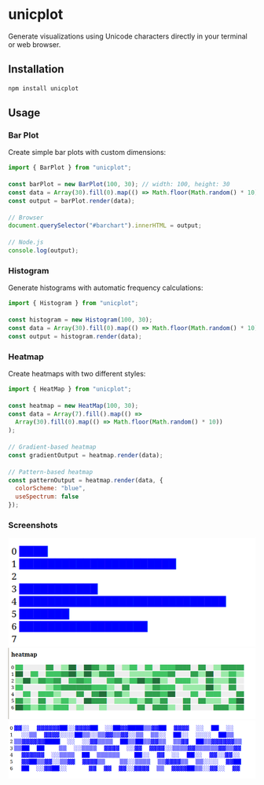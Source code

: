 # unicplot

Generate visualizations using Unicode characters directly in your terminal or web browser.

## Installation

```bash
npm install unicplot
```

## Usage

### Bar Plot

Create simple bar plots with custom dimensions:

```javascript
import { BarPlot } from "unicplot";

const barPlot = new BarPlot(100, 30); // width: 100, height: 30
const data = Array(30).fill(0).map(() => Math.floor(Math.random() * 10));
const output = barPlot.render(data);

// Browser
document.querySelector("#barchart").innerHTML = output;

// Node.js
console.log(output);
```

### Histogram

Generate histograms with automatic frequency calculations:

```javascript
import { Histogram } from "unicplot";

const histogram = new Histogram(100, 30);
const data = Array(30).fill(0).map(() => Math.floor(Math.random() * 10));
const output = histogram.render(data);
```

### Heatmap

Create heatmaps with two different styles:

```javascript
import { HeatMap } from "unicplot";

const heatmap = new HeatMap(100, 30);
const data = Array(7).fill().map(() => 
  Array(30).fill(0).map(() => Math.floor(Math.random() * 10))
);

// Gradient-based heatmap
const gradientOutput = heatmap.render(data);

// Pattern-based heatmap
const patternOutput = heatmap.render(data, {
  colorScheme: "blue",
  useSpectrum: false
});
```

### Screenshots

![baplot](./assets/barplot.png)
![heatmap](./assets/heatmap.png)
![heatmap](./assets/heatmap_pattern.png)